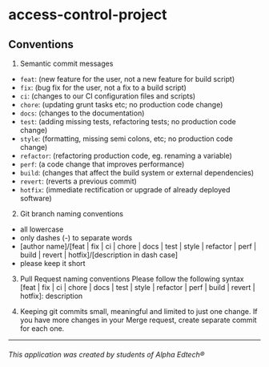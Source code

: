 # access-control-project

## Conventions
1. Semantic commit messages
- ``feat``: (new feature for the user, not a new feature for build script)
- ``fix``: (bug fix for the user, not a fix to a build script)
- ``ci``: (changes to our CI configuration files and scripts)
- ``chore``: (updating grunt tasks etc; no production code change)
- ``docs``: (changes to the documentation)
- ``test``: (adding missing tests, refactoring tests; no production code change)
- ``style``: (formatting, missing semi colons, etc; no production code change)
- ``refactor``: (refactoring production code, eg. renaming a variable)
- ``perf``: (a code change that improves performance)
- ``build``: (changes that affect the build system or external dependencies)
- ``revert``: (reverts a previous commit)
- ``hotfix``: (immediate rectification or upgrade of already deployed software)

2. Git branch naming conventions
- all lowercase
- only dashes (-) to separate words
- [author name]/[feat | fix | ci | chore | docs | test | style | refactor | perf | build | revert | hotfix]/[description in dash case]
- please keep it short

3. Pull Request naming conventions
Please follow the following syntax
[feat | fix | ci | chore | docs | test | style | refactor | perf | build | revert | hotfix]: description

4. Keeping git commits small, meaningful and limited to just one change. If you have more changes in your Merge request, create separate commit for each one.

---
###### This application was created by students of Alpha Edtech®
